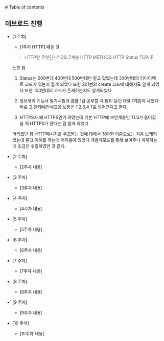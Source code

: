 ‌# Table of contents

## 데브로드 진행

* [1 주차]
    * [1주차 HTTP]
    배운 것 
    > HTTP란 무엇인가?
    > OSI 7계층 
    > HTTP METHOD
    > HTTP Status
    > TCP/IP

    느낀 점 
    1. Status는 200번대 400번대 500번대만 알고 있었는데 300번대의 리다이렉트 코드가 있는지 알게 되었다 
    또한 201번의 create 코드에 대해서도 알게 되었다 
    또한 100번대의 코드가 존재하는지도 알게되었다 

    2. 정보처리 기능사 필기시험과 컴활 1급 공부할 때 많이 듣던 OSI 7계층이 나왔다 바로 그 물데네전세표응 
    보통은 1,2,3,4 7로 넘어간다고 한다 

    3. HTTPS가 왜 HTTPS인가 하였는데 기본 HTTP에 보안계층인 TLS가 들어갔을 때 HTTPS가 된다는 걸 알게 되었다 

    어려웠던 점 
     HTTP메시지를 주고받는 것에 대해서 정확한 이론으로는 처음 보게되었는데 듣고 이해를 하는데 어려움이 있었다 
     개발자모드를 통해 보여주니 이해하는데 조금은 수월하였던 것 같다.
* [2 주차]
    * [2주차 내용]
* [3 주차]
    * [3주차 내용]
* [4 주차]
    * [4주차 내용]
* [5 주차]
    * [5주차 내용]
* [6 주차]
    * [6주차 내용]
* [7 주차]
    * [7주차 내용]
* [8 주차]
    * [8주차 내용]
* [9 주차]
    * [9주차 내용]
* [10 주차]
    * [10주차 내용]